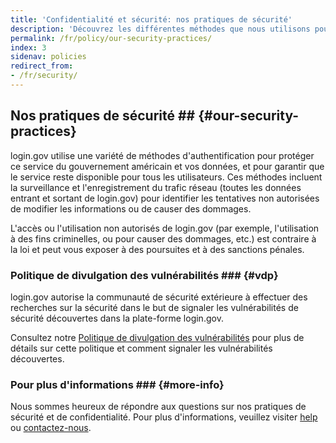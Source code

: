 ```yaml
---
title: 'Confidentialité et sécurité: nos pratiques de sécurité'
description: 'Découvrez les différentes méthodes que nous utilisons pour protéger ce service du gouvernement américain et vos données, et pour garantir que le service reste disponible pour tous les utilisateurs.'
permalink: /fr/policy/our-security-practices/
index: 3
sidenav: policies
redirect_from:
- /fr/security/
---
```


## Nos pratiques de sécurité ## {#our-security-practices}

login.gov utilise une variété de méthodes d'authentification pour protéger ce service du gouvernement américain et vos données, et pour garantir que le service reste disponible pour tous les utilisateurs. Ces méthodes incluent la surveillance et l'enregistrement du trafic réseau (toutes les données entrant et sortant de login.gov) pour identifier les tentatives non autorisées de modifier les informations ou de causer des dommages.

L'accès ou l'utilisation non autorisés de login.gov (par exemple, l'utilisation à des fins criminelles, ou pour causer des dommages, etc.) est contraire à la loi et peut vous exposer à des poursuites et à des sanctions pénales.

### Politique de divulgation des vulnérabilités ### {#vdp}

login.gov autorise la communauté de sécurité extérieure à effectuer des recherches sur la sécurité dans le but de signaler les vulnérabilités de sécurité découvertes dans la plate-forme login.gov.

Consultez notre [Politique de divulgation des vulnérabilités](https://18f.gsa.gov/vulnerability-disclosure-policy/) pour plus de détails sur cette politique et comment signaler les vulnérabilités découvertes.

### Pour plus d'informations ### {#more-info}

Nous sommes heureux de répondre aux questions sur nos pratiques de sécurité et de confidentialité. Pour plus d'informations, veuillez visiter [help](site.baseurl/help/) ou [contactez-nous](site.baseurl/contact/).
